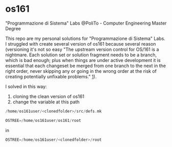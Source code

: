 # os161
"Programmazione di Sistema" Labs @PoliTo - Computer Engineering Master Degree

This repo are my personal solutions for "Programmazione di Sistema" Labs.
I struggled with create several version of os161 because several reason (versioning it's not so easy "The upstream version control for OS/161 is a nightmare. Each solution set or solution fragment needs to be a branch, which is bad enough; 
plus when things are under active development it is essential that each changeset be merged from one branch to the next in the right order, never skipping any or going in the wrong order at the risk of creating potentially unfixable problems." [1](http://www.os161.org/resources/versioncontrol.html)).

I solved in this way:
1) cloning the clean version of os161
2) change the variable at this path
```c
/home/os161user/<clonedfolder>/src/defs.mk
```
```c
OSTREE=/home/os161user/os161/root
```
in
```c
OSTREE=/home/os161user/<clonedfolder>/root
```
